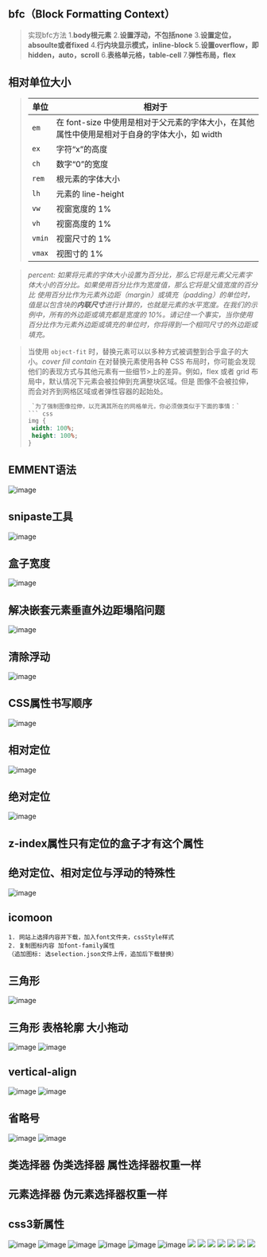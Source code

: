 ## bfc（**Block Formatting Context**）
> 实现bfc方法
> 1.**body根元素**
> 2.**设置浮动，不包括none**
> 3.**设置定位，absoulte或者fixed**
> 4.**行内块显示模式，inline-block**
> 5.**设置overflow，即hidden，auto，scroll**
> 6.**表格单元格，table-cell**
> 7.**弹性布局，flex**

## 相对单位大小
> |单位|相对于|
> |---|---|
> |`em`|在 font-size 中使用是相对于父元素的字体大小，在其他属性中使用是相对于自身的字体大小，如 width|
> |`ex`|字符“x”的高度|
> |`ch`|数字“0”的宽度|
> |`rem`|根元素的字体大小|
> |`lh`|元素的 line-height|
> |`vw`|视窗宽度的 1%|
> |`vh`|视窗高度的 1%|
> |`vmin`|视窗尺寸的 1%|
> |`vmax`|视图寸的 1%||

> *percent: 如果将元素的字体大小设置为百分比，那么它将是元素父元素字体大小的百分比。如果使用百分比作为宽度值，那么它将是父值宽度的百分比*
> *使用百分比作为元素外边距（margin）或填充（padding）的单位时，值是以包含块的**内联尺寸**进行计算的，也就是元素的水平宽度。在我们的示例中，所有的外边距或填充都是宽度的 10%。请记住一个事实，当你使用百分比作为元素外边距或填充的单位时，你将得到一个相同尺寸的外边距或填充。*

> 当使用 `object-fit` 时，替换元素可以以多种方式被调整到合乎盒子的大小。*cover fill contain*
> 在对替换元素使用各种 CSS 布局时，你可能会发现他们的表现方式与其他元素有一些细节>上的差异。例如，flex 或者 grid 布局中，默认情况下元素会被拉伸到充满整块区域。但是
 图像不会被拉伸，而会对齐到网格区域或者弹性容器的起始处。
> ``` css
>  `为了强制图像拉伸，以充满其所在的网格单元，你必须做类似于下面的事情：`
> ``` css
> img {
>  width: 100%;
>  height: 100%;
>}
> ```


## EMMENT语法
![image](https://user-images.githubusercontent.com/48239113/222026982-ac9ccb0a-0300-4ea6-bfa8-6a0e495dbe05.png)

## snipaste工具
![image](https://user-images.githubusercontent.com/48239113/222028021-8c318d8f-0f90-41e1-b22a-44b0543bba7d.png)

## 盒子宽度
![image](https://user-images.githubusercontent.com/48239113/222028071-82a3ec8f-46f9-432f-8ee5-957848f1282c.png)

## 解决嵌套元素垂直外边距塌陷问题
![image](https://user-images.githubusercontent.com/48239113/222028100-69046d45-98db-4b5c-b50e-67fc8c7f707e.png)

## 清除浮动
![image](https://user-images.githubusercontent.com/48239113/222028134-37f1befa-c45a-422e-b507-947baffad638.png)

## CSS属性书写顺序
![image](https://user-images.githubusercontent.com/48239113/222028159-40c13430-7158-4094-b92d-d226c22483c2.png)

## 相对定位
![image](https://user-images.githubusercontent.com/48239113/222028202-fd945b7e-2a68-4f5d-93eb-35d4faa1dc30.png)

## 绝对定位
![image](https://user-images.githubusercontent.com/48239113/222028212-709fce9f-990c-4859-99a2-42ec80279f33.png)

## z-index属性只有定位的盒子才有这个属性

## 绝对定位、相对定位与浮动的特殊性
![image](https://user-images.githubusercontent.com/48239113/222028235-3eca2757-004b-47aa-89ec-a15249488094.png)

## icomoon
```
1. 网站上选择内容并下载，加入font文件夹，cssStyle样式
2. 复制图标内容 加font-family属性
（追加图标: 选selection.json文件上传，追加后下载替换）
```
## 三角形
![image](https://user-images.githubusercontent.com/48239113/222028264-db9c7d0f-4ce8-47ab-b4e1-013862e7b9a8.png)

## 三角形 表格轮廓 大小拖动
![image](https://user-images.githubusercontent.com/48239113/222028279-120e946f-b0da-40e1-9137-026a9e6f0f3b.png)
![image](https://user-images.githubusercontent.com/48239113/222028296-4caf747e-fda2-44d9-a884-fa182e74a083.png)

## vertical-align
![image](https://user-images.githubusercontent.com/48239113/222028320-9339e210-26f2-49ff-a6bd-b59f77c8a49a.png)
![image](https://user-images.githubusercontent.com/48239113/222028336-f60b4958-6f1a-4064-bb17-fd0415ca86cd.png)

## 省略号
![image](https://user-images.githubusercontent.com/48239113/222028359-677e3343-7c18-4c11-a5f0-8164ca1f066e.png)
![image](https://user-images.githubusercontent.com/48239113/222028380-d88dde26-1f1c-499a-88bd-05d1b77a757a.png)

## 类选择器 伪类选择器 属性选择器权重一样
## 元素选择器 伪元素选择器权重一样

## css3新属性
![image](https://user-images.githubusercontent.com/48239113/222310368-ac5d0958-39ad-45de-a90e-ee481cfa5a9f.png)
![image](https://user-images.githubusercontent.com/48239113/222310411-d2df5c66-f8d5-4164-b356-21fa1beee39b.png)
![image](https://user-images.githubusercontent.com/48239113/222310429-4c2ffd1e-ec27-4f31-b5d0-4ea95b49fb15.png)
![image](https://user-images.githubusercontent.com/48239113/222310448-4c1baff1-b0b6-4d4e-8032-511f897954a8.png)
![image](https://user-images.githubusercontent.com/48239113/222310481-e2a6264a-70bc-41b0-bb2e-907999271e78.png)
![image](https://user-images.githubusercontent.com/48239113/222310498-9650454f-c21a-4c48-80d7-124e48898382.png)
![](./2023-03-02-14-20-48.png)
![](2023-03-02-14-35-01.png)
![](2023-03-02-17-14-53.png)
![](2023-03-02-17-21-10.png)
![](2023-03-02-17-36-56.png)
![](2023-03-02-17-48-10.png)
![](2023-03-03-10-18-27.png)















































<!--stackedit_data:
eyJoaXN0b3J5IjpbMTA3OTkxNTI5NSw4ODA1NDUwOTMsLTE0MD
I0MjI0MjAsLTE1MDgyOTgwMDQsLTIwOTA1MzgyNTcsMTc4NzI1
Nzg2NSw5MjI3Nzg2MywxNzM5NDkyOTkwLC0yMDYwOTY2NDk0LC
02NzAzMDg0NDksLTY4NjM2ODg4OCwtMTUxMjIwMDUxOCw2MTEw
MzU2ODgsNjExMDM1Njg4LDE3MzExMDI1MzUsNjMzNTUyNzQ1LD
g2NDQxNDk3NCw1MjcyMDgxNTgsODY0NDE0OTc0LDUyNzIwODE1
OF19
-->